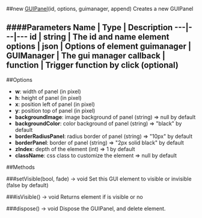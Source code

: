##new [GUIPanel](#)(id, options, guimanager, append)
Creates a new GUIPanel

####Parameters
Name | Type | Description
---|---|---
**id** | string | The id and name element
**options** | json | Options of element
**guimanager** | GUIManager | The gui manager
**callback** | function | Trigger function by click (optional)
---

##Options

* **w**: width of panel (in pixel)
* **h**: height of panel (in pixel)
* **x**: position left of panel (in pixel)
* **y**: position top of panel (in pixel)
* **backgroundImage**: image background of panel (string) =&gt; null by default
* **backgroundColor**: color background of panel (string) =&gt; "black" by default
* **borderRadiusPanel**: radius border of panel (string)  =&gt; "10px" by default
* **borderPanel**: border of panel (string)  =&gt; "2px solid black" by default
* **zIndex**: depth of the element (int) =&gt; 1 by default
* **className**: css class to customize the element =&gt; null by default

##Methods

###setVisible(bool, fade) → void
Set this GUI element to visible or invisible (false by default)

###isVisible() → void
Returns element if is visible or no

###dispose() → void
Dispose the GUIPanel, and delete element.

